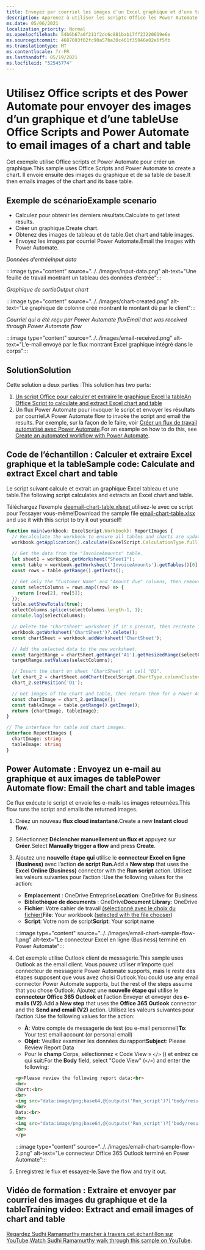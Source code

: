 ```yaml
---
title: Envoyez par courriel les images d’un Excel graphique et d’une table
description: Apprenez à utiliser les scripts Office les Power Automate pour extraire et envoyer par courriel les images d’un graphique et d Excel table.
ms.date: 05/06/2021
localization_priority: Normal
ms.openlocfilehash: 54b6b67a0f211f2dc6c881bab17ff23220619e6e
ms.sourcegitcommit: 4687693f02fc90a57ba30c461f35046e02e6f5fb
ms.translationtype: MT
ms.contentlocale: fr-FR
ms.lasthandoff: 05/19/2021
ms.locfileid: "52545774"
---
```

# <a name="use-office-scripts-and-power-automate-to-email-images-of-a-chart-and-table"></a><span data-ttu-id="e69cf-103">Utilisez Office scripts et des Power Automate pour envoyer des images d’un graphique et d’une table</span><span class="sxs-lookup"><span data-stu-id="e69cf-103">Use Office Scripts and Power Automate to email images of a chart and table</span></span>

<span data-ttu-id="e69cf-104">Cet exemple utilise Office scripts et Power Automate pour créer un graphique.</span><span class="sxs-lookup"><span data-stu-id="e69cf-104">This sample uses Office Scripts and Power Automate to create a chart.</span></span> <span data-ttu-id="e69cf-105">Il envoie ensuite des images du graphique et de sa table de base.</span><span class="sxs-lookup"><span data-stu-id="e69cf-105">It then emails images of the chart and its base table.</span></span>

## <a name="example-scenario"></a><span data-ttu-id="e69cf-106">Exemple de scénario</span><span class="sxs-lookup"><span data-stu-id="e69cf-106">Example scenario</span></span>

* <span data-ttu-id="e69cf-107">Calculez pour obtenir les derniers résultats.</span><span class="sxs-lookup"><span data-stu-id="e69cf-107">Calculate to get latest results.</span></span>
* <span data-ttu-id="e69cf-108">Créer un graphique.</span><span class="sxs-lookup"><span data-stu-id="e69cf-108">Create chart.</span></span>
* <span data-ttu-id="e69cf-109">Obtenez des images de tableau et de table.</span><span class="sxs-lookup"><span data-stu-id="e69cf-109">Get chart and table images.</span></span>
* <span data-ttu-id="e69cf-110">Envoyez les images par courriel Power Automate.</span><span class="sxs-lookup"><span data-stu-id="e69cf-110">Email the images with Power Automate.</span></span>

<span data-ttu-id="e69cf-111">_Données d’entrée_</span><span class="sxs-lookup"><span data-stu-id="e69cf-111">_Input data_</span></span>

:::image type="content" source="../../images/input-data.png" alt-text="Une feuille de travail montrant un tableau des données d’entrée":::

<span data-ttu-id="e69cf-113">_Graphique de sortie_</span><span class="sxs-lookup"><span data-stu-id="e69cf-113">_Output chart_</span></span>

:::image type="content" source="../../images/chart-created.png" alt-text="Le graphique de colonne créé montrant le montant dû par le client":::

<span data-ttu-id="e69cf-115">_Courriel qui a été reçu par Power Automate flux_</span><span class="sxs-lookup"><span data-stu-id="e69cf-115">_Email that was received through Power Automate flow_</span></span>

:::image type="content" source="../../images/email-received.png" alt-text="L’e-mail envoyé par le flux montrant Excel graphique intégré dans le corps":::

## <a name="solution"></a><span data-ttu-id="e69cf-117">Solution</span><span class="sxs-lookup"><span data-stu-id="e69cf-117">Solution</span></span>

<span data-ttu-id="e69cf-118">Cette solution a deux parties :</span><span class="sxs-lookup"><span data-stu-id="e69cf-118">This solution has two parts:</span></span>

1. [<span data-ttu-id="e69cf-119">Un script Office pour calculer et extraire le graphique Excel la table</span><span class="sxs-lookup"><span data-stu-id="e69cf-119">An Office Script to calculate and extract Excel chart and table</span></span>](#sample-code-calculate-and-extract-excel-chart-and-table)
1. <span data-ttu-id="e69cf-120">Un flux Power Automate pour invoquer le script et envoyer les résultats par courriel.</span><span class="sxs-lookup"><span data-stu-id="e69cf-120">A Power Automate flow to invoke the script and email the results.</span></span> <span data-ttu-id="e69cf-121">Par exemple, sur la façon de le faire, voir [Créer un flux de travail automatisé avec Power Automate](../../tutorials/excel-power-automate-returns.md#create-an-automated-workflow-with-power-automate).</span><span class="sxs-lookup"><span data-stu-id="e69cf-121">For an example on how to do this, see [Create an automated workflow with Power Automate](../../tutorials/excel-power-automate-returns.md#create-an-automated-workflow-with-power-automate).</span></span>

## <a name="sample-code-calculate-and-extract-excel-chart-and-table"></a><span data-ttu-id="e69cf-122">Code de l’échantillon : Calculer et extraire Excel graphique et la table</span><span class="sxs-lookup"><span data-stu-id="e69cf-122">Sample code: Calculate and extract Excel chart and table</span></span>

<span data-ttu-id="e69cf-123">Le script suivant calcule et extrait un graphique Excel tableau et une table.</span><span class="sxs-lookup"><span data-stu-id="e69cf-123">The following script calculates and extracts an Excel chart and table.</span></span>

<span data-ttu-id="e69cf-124">Téléchargez l’exemple <a href="email-chart-table.xlsx"> deemail-chart-table.xlsxet </a> utilisez-le avec ce script pour l’essayer vous-même!</span><span class="sxs-lookup"><span data-stu-id="e69cf-124">Download the sample file <a href="email-chart-table.xlsx">email-chart-table.xlsx</a> and use it with this script to try it out yourself!</span></span>

```TypeScript
function main(workbook: ExcelScript.Workbook): ReportImages {
  // Recalculate the workbook to ensure all tables and charts are updated.
  workbook.getApplication().calculate(ExcelScript.CalculationType.full);
  
  // Get the data from the "InvoiceAmounts" table.
  let sheet1 = workbook.getWorksheet("Sheet1");
  const table = workbook.getWorksheet('InvoiceAmounts').getTables()[0];
  const rows = table.getRange().getTexts();

  // Get only the "Customer Name" and "Amount due" columns, then remove the "Total" row.
  const selectColumns = rows.map((row) => {
    return [row[2], row[5]];
  });
  table.setShowTotals(true);
  selectColumns.splice(selectColumns.length-1, 1);
  console.log(selectColumns);

  // Delete the "ChartSheet" worksheet if it's present, then recreate it.
  workbook.getWorksheet('ChartSheet')?.delete();
  const chartSheet = workbook.addWorksheet('ChartSheet');

  // Add the selected data to the new worksheet.
  const targetRange = chartSheet.getRange('A1').getResizedRange(selectColumns.length-1, selectColumns[0].length-1);
  targetRange.setValues(selectColumns);

  // Insert the chart on sheet 'ChartSheet' at cell "D1".
  let chart_2 = chartSheet.addChart(ExcelScript.ChartType.columnClustered, targetRange);
  chart_2.setPosition('D1');

  // Get images of the chart and table, then return them for a Power Automate flow.
  const chartImage = chart_2.getImage();
  const tableImage = table.getRange().getImage();
  return {chartImage, tableImage};
}

// The interface for table and chart images.
interface ReportImages {
  chartImage: string
  tableImage: string
}
```

## <a name="power-automate-flow-email-the-chart-and-table-images"></a><span data-ttu-id="e69cf-125">Power Automate : Envoyez un e-mail au graphique et aux images de table</span><span class="sxs-lookup"><span data-stu-id="e69cf-125">Power Automate flow: Email the chart and table images</span></span>

<span data-ttu-id="e69cf-126">Ce flux exécute le script et envoie les e-mails les images retournées.</span><span class="sxs-lookup"><span data-stu-id="e69cf-126">This flow runs the script and emails the returned images.</span></span>

1. <span data-ttu-id="e69cf-127">Créez un nouveau **flux cloud instantané**.</span><span class="sxs-lookup"><span data-stu-id="e69cf-127">Create a new **Instant cloud flow**.</span></span>
1. <span data-ttu-id="e69cf-128">Sélectionnez **Déclencher manuellement un flux et** appuyez sur **Créer**.</span><span class="sxs-lookup"><span data-stu-id="e69cf-128">Select **Manually trigger a flow** and press **Create**.</span></span>
1. <span data-ttu-id="e69cf-129">Ajoutez une **nouvelle étape qui** utilise le **connecteur Excel en ligne (Business)** avec l’action **de script Run.**</span><span class="sxs-lookup"><span data-stu-id="e69cf-129">Add a **New step** that uses the **Excel Online (Business)** connector with the **Run script** action.</span></span> <span data-ttu-id="e69cf-130">Utilisez les valeurs suivantes pour l’action :</span><span class="sxs-lookup"><span data-stu-id="e69cf-130">Use the following values for the action:</span></span>
    * <span data-ttu-id="e69cf-131">**Emplacement** : OneDrive Entreprise</span><span class="sxs-lookup"><span data-stu-id="e69cf-131">**Location**: OneDrive for Business</span></span>
    * <span data-ttu-id="e69cf-132">**Bibliothèque de documents** : OneDrive</span><span class="sxs-lookup"><span data-stu-id="e69cf-132">**Document Library**: OneDrive</span></span>
    * <span data-ttu-id="e69cf-133">**Fichier**: Votre cahier de travail [(sélectionné avec le choix du fichier)](../../testing/power-automate-troubleshooting.md#select-workbooks-with-the-file-browser-control)</span><span class="sxs-lookup"><span data-stu-id="e69cf-133">**File**: Your workbook ([selected with the file chooser](../../testing/power-automate-troubleshooting.md#select-workbooks-with-the-file-browser-control))</span></span>
    * <span data-ttu-id="e69cf-134">**Script**: Votre nom de script</span><span class="sxs-lookup"><span data-stu-id="e69cf-134">**Script**: Your script name</span></span>

    :::image type="content" source="../../images/email-chart-sample-flow-1.png" alt-text="Le connecteur Excel en ligne (Business) terminé en Power Automate":::
1. <span data-ttu-id="e69cf-136">Cet exemple utilise Outlook client de messagerie.</span><span class="sxs-lookup"><span data-stu-id="e69cf-136">This sample uses Outlook as the email client.</span></span> <span data-ttu-id="e69cf-137">Vous pouvez utiliser n’importe quel connecteur de messagerie Power Automate supports, mais le reste des étapes supposent que vous avez choisi Outlook.</span><span class="sxs-lookup"><span data-stu-id="e69cf-137">You could use any email connector Power Automate supports, but the rest of the steps assume that you chose Outlook.</span></span> <span data-ttu-id="e69cf-138">Ajoutez une **nouvelle étape qui** utilise le **connecteur Office 365 Outlook et** l’action Envoyer et envoyer des **e-mails (V2).**</span><span class="sxs-lookup"><span data-stu-id="e69cf-138">Add a **New step** that uses the **Office 365 Outlook** connector and the **Send and email (V2)** action.</span></span> <span data-ttu-id="e69cf-139">Utilisez les valeurs suivantes pour l’action :</span><span class="sxs-lookup"><span data-stu-id="e69cf-139">Use the following values for the action:</span></span>
    * <span data-ttu-id="e69cf-140">**À**: Votre compte de messagerie de test (ou e-mail personnel)</span><span class="sxs-lookup"><span data-stu-id="e69cf-140">**To**: Your test email account (or personal email)</span></span>
    * <span data-ttu-id="e69cf-141">**Objet**: Veuillez examiner les données du rapport</span><span class="sxs-lookup"><span data-stu-id="e69cf-141">**Subject**: Please Review Report Data</span></span>
    * <span data-ttu-id="e69cf-142">Pour le **champ** Corps, sélectionnez « Code View » `</>` () et entrez ce qui suit:</span><span class="sxs-lookup"><span data-stu-id="e69cf-142">For the **Body** field, select "Code View" (`</>`) and enter the following:</span></span>

    ```HTML
    <p>Please review the following report data:<br>
    <br>
    Chart:<br>
    <br>
    <img src="data:image/png;base64,@{outputs('Run_script')?['body/result/chartImage']}"/>
    <br>
    Data:<br>
    <br>
    <img src="data:image/png;base64,@{outputs('Run_script')?['body/result/tableImage']}"/>
    <br>
    </p>
    ```

    :::image type="content" source="../../images/email-chart-sample-flow-2.png" alt-text="Le connecteur Office 365 Outlook terminé en Power Automate":::
1. <span data-ttu-id="e69cf-144">Enregistrez le flux et essayez-le.</span><span class="sxs-lookup"><span data-stu-id="e69cf-144">Save the flow and try it out.</span></span>

## <a name="training-video-extract-and-email-images-of-chart-and-table"></a><span data-ttu-id="e69cf-145">Vidéo de formation : Extraire et envoyer par courriel des images du graphique et de la table</span><span class="sxs-lookup"><span data-stu-id="e69cf-145">Training video: Extract and email images of chart and table</span></span>

<span data-ttu-id="e69cf-146">[Regardez Sudhi Ramamurthy marcher à travers cet échantillon sur YouTube](https://youtu.be/152GJyqc-Kw).</span><span class="sxs-lookup"><span data-stu-id="e69cf-146">[Watch Sudhi Ramamurthy walk through this sample on YouTube](https://youtu.be/152GJyqc-Kw).</span></span>
